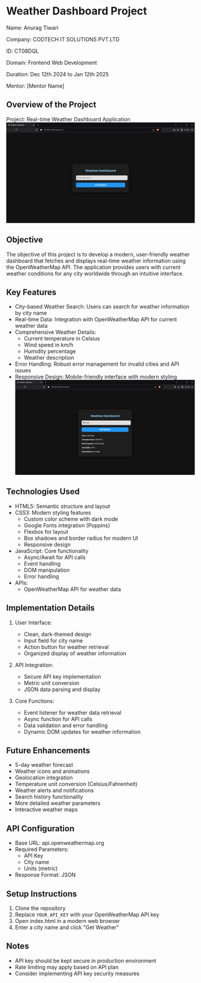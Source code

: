 # Weather Dashboard Project

Name: Anurag Tiwari

Company: CODTECH IT SOLUTIONS PVT.LTD

ID: CT08DQL

Domain: Frontend Web Development

Duration: Dec 12th 2024 to Jan 12th 2025

Mentor: [Mentor Name]

## Overview of the Project

Project: Real-time Weather Dashboard Application
![Screenshot of My Project](task2.1.png)


## Objective

The objective of this project is to develop a modern, user-friendly weather dashboard that fetches and displays real-time weather information using the OpenWeatherMap API. The application provides users with current weather conditions for any city worldwide through an intuitive interface.

## Key Features

- City-based Weather Search: Users can search for weather information by city name
- Real-time Data: Integration with OpenWeatherMap API for current weather data
- Comprehensive Weather Details:
  - Current temperature in Celsius
  - Wind speed in km/h
  - Humidity percentage
  - Weather description
- Error Handling: Robust error management for invalid cities and API issues
- Responsive Design: Mobile-friendly interface with modern styling
![Screenshot of My Project](task2.2.png)

## Technologies Used

- HTML5: Semantic structure and layout
- CSS3: Modern styling features
  - Custom color scheme with dark mode
  - Google Fonts integration (Poppins)
  - Flexbox for layout
  - Box shadows and border radius for modern UI
  - Responsive design
- JavaScript: Core functionality
  - Async/Await for API calls
  - Event handling
  - DOM manipulation
  - Error handling
- APIs:
  - OpenWeatherMap API for weather data

## Implementation Details

1. User Interface:
   - Clean, dark-themed design
   - Input field for city name
   - Action button for weather retrieval
   - Organized display of weather information

2. API Integration:
   - Secure API key implementation
   - Metric unit conversion
   - JSON data parsing and display

3. Core Functions:
   - Event listener for weather data retrieval
   - Async function for API calls
   - Data validation and error handling
   - Dynamic DOM updates for weather information

## Future Enhancements

- 5-day weather forecast
- Weather icons and animations
- Geolocation integration
- Temperature unit conversion (Celsius/Fahrenheit)
- Weather alerts and notifications
- Search history functionality
- More detailed weather parameters
- Interactive weather maps

## API Configuration

- Base URL: api.openweathermap.org
- Required Parameters:
  - API Key
  - City name
  - Units (metric)
- Response Format: JSON

## Setup Instructions

1. Clone the repository
2. Replace `YOUR_API_KEY` with your OpenWeatherMap API key
3. Open index.html in a modern web browser
4. Enter a city name and click "Get Weather"

## Notes

- API key should be kept secure in production environment
- Rate limiting may apply based on API plan
- Consider implementing API key security measures
